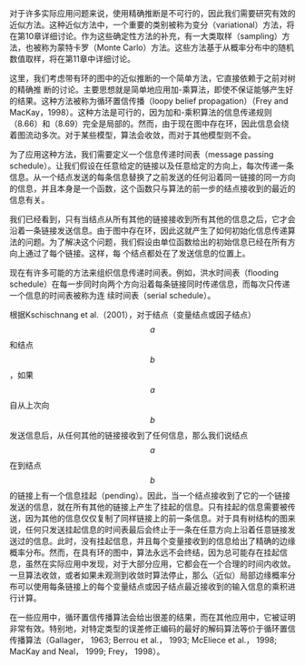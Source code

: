 对于许多实际应用问题来说，使用精确推断是不可行的，因此我们需要研究有效的近似方法。这种近似方法中，一个重要的类别被称为变分（variational）方法，将在第10章详细讨论。作为这些确定性方法的补充，有一大类取样（sampling）方法，也被称为蒙特卡罗（Monte Carlo）方法。这些方法基于从概率分布中的随机数值取样，将在第11章中详细讨论。     


这里，我们考虑带有环的图中的近似推断的一个简单方法，它直接依赖于之前对树的精确推 断的讨论。主要思想就是简单地应用加-乘算法，即使不保证能够产生好的结果。这种方法被称为循环置信传播（loopy belief propagation）（Frey and MacKay，1998）。这种方法是可行的，因为加和-乘积算法的信息传递规则（8.66）和（8.69）完全是局部的。然而，由于现在图中存在环，因此信息会绕着图流动多次。对于某些模型，算法会收敛，而对于其他模型则不会。    

为了应用这种方法，我们需要定义一个信息传递时间表（message passing schedule）。让我们假设在任意给定的链接以及任意给定的方向上，每次传递一条信息。从一个结点发送的每条信息替换了之前发送的任何沿着同一链接的同一方向的信息，并且本身是一个函数，这个函数只与算法的前一步的结点接收到的最近的信息有关。     


我们已经看到，只有当结点从所有其他的链接接收到所有其他的信息之后，它才会沿着一条链接发送信息。由于图中存在环，因此这就产生了如何初始化信息传递算法的问题。为了解决这个问题，我们假设由单位函数给出的初始信息已经在所有方向上通过了每个链接。这样，每 个结点都处在了发送信息的位置上。    


现在有许多可能的方法来组织信息传递时间表。例如，洪水时间表（flooding schedule）在每一步同时向两个方向沿着每条链接同时传递信息，而每次只传递一个信息的时间表被称为连 续时间表（serial schedule）。     


根据Kschischnang et al.（2001），对于结点（变量结点或因子结点）$$ a $$和结点$$ b $$，如果$$ a $$自从上次向$$ b$$发送信息后，从任何其他的链接接收到了任何信息，那么我们说结点$$ a $$在到结点$$ b $$的链接上有一个信息挂起（pending）。因此，当一个结点接收到了它的一个链接发送的信息，就在所有其他的链接上产生了挂起的信息。只有挂起的信息需要被传送，因为其他的信息仅仅复制了同样链接上的前一条信息。对于具有树结构的图来说，任何只发送挂起信息的时间表最后会终止于一条在任意方向上沿着任意链接发送过的信息。此时，没有挂起信息，并且每个变量接收到的信息给出了精确的边缘概率分布。然而，在具有环的图中，算法永远不会终结，因为总可能存在挂起信息，虽然在实际应用中发现，对于大部分应用，它都会在一个合理的时间内收敛。一旦算法收敛，或者如果未观测到收敛时算法停止，那么（近似）局部边缘概率分布可以使用每条链接上的每个变量结点或因子结点最近接收到的输入信息的乘积进行计算。     


在一些应用中，循环置信传播算法会给出很差的结果，而在其他应用中，它被证明非常有效。特别地，对特定类型的误差修正编码的最好的解码算法等价于循环置信传播算法（Gallager， 1963; Berrou et al.， 1993; McEliece et al.， 1998; MacKay and Neal， 1999; Frey， 1998）。
